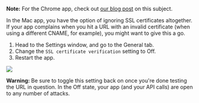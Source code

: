 **Note:** For the Chrome app, check out [our blog post][1] on this subject.

In the Mac app, you have the option of ignoring SSL certificates altogether. If your app complains when you hit a URL with an invalid certificate (when using a different CNAME, for example), you might want to give this a go.

1. Head to the Settings window, and go to the General tab.
2. Change the `SSL certificate verification` setting to Off.
3. Restart the app.

[![](https://www.getpostman.com/img/v1/docs/self_signed_certs/ignoring_1.png)][0]

**Warning:** Be sure to toggle this setting back on once you're done testing the URL in question. In the Off state, your app (and your API calls) are open to any number of attacks.


[0]: https://www.getpostman.com/img/v1/docs/self_signed_certs/ignoring_1.png
[1]: http://blog.getpostman.com/2014/01/28/using-self-signed-certificates-with-postman/
